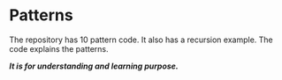 # Patterns

The repository has 10 pattern code. It also has a recursion example.
The code explains the patterns.

***It is for understanding and learning purpose.***
